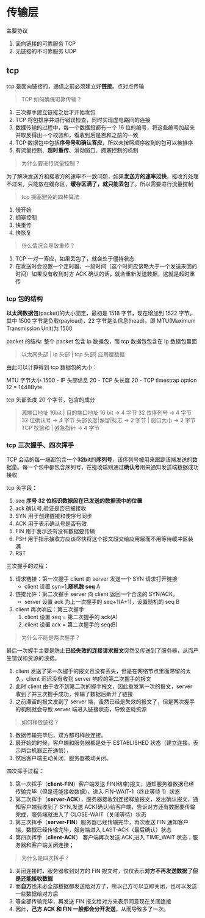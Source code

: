 # 传输层

主要协议

1. 面向链接的可靠服务 TCP
2. 无链接的不可靠服务 UDP

## tcp

tcp 是面向链接的，通信之前必须建立好**链接**。点对点传输

> TCP 如何确保可靠传输？

1. 三次握手建立链接之后才开始发包
2. TCP 将包排序并进行错误检查，同时实现虚电路间的连接
3. 数据传输的过程中，每一个数据段都有一个 16 位的编号，将这些编号加起来并取反得出一个校验和，看收到后是否和之前的一致
4. TCP 数据包中包括**序号号和确认答应**，所以未按照顺序收到的包可以被排序
5. 有流量控制、**超时重传**、滑动窗口、拥塞控制的机制

> 为什么要进行流量控制？

为了解决发送方和接收方的速率不一致问题，如果**发送方的速率过快**，接收方处理不过来，只能放在缓存区，**缓存区满了，就只能丢包**了。所以需要进行流量控制

> tcp 拥塞避免的四种算法

1. 慢开始
2. 拥塞控制
3. 快重传
4. 快恢复

> 什么情况会导致重传？

1. TCP 一对一答应，如果丢包了，就会处于僵持状态
2. 在发送时会设置一个定时器，一段时间（这个时间应该略大于一个发送来回的时间）如果没有收到对方 ACK 确认的话，就会重新发送数据，这就是超时重传

### tcp 包的结构

**以太网数据包**(packet)的大小固定，最初是 1518 字节，现在增加到 1522 字节。其中 1500 字节是负载(payload)，22 字节是头信息(head)。即 MTU(Maximum Transmission Unit)为 1500

packet 的结构:
整个 packet 包含 ip 数据包，而 tcp 数据包包含在 ip 数据包里面

> 以太网头部 | ip 头部 | tcp 头部| 应用层数据

由此可以计算得到 tcp 数据包的大小：

MTU 字节大小 1500 - IP 头部信息 20 - TCP 头长度 20 - TCP timestrap option 12 = 1448Byte

tcp 头部长度 20 个字节，包含的成分

> 源端口地址 16bit | 目的端口地址 16 bit -> 4 字节
> 32 位序列号 -> 4 字节
> 32 位确认号 -> 4 字节
> 头部长度|保留|标志 -> 2 字节 | 窗口大小 -> 2 字节
> TCP 校验和 | 紧急指针 -> 4 字节

### tcp 三次握手、四次挥手

TCP 会话的每一端都包含一个**32bit**的**序列号**，该序列号被用来跟踪该端发送的数据量。每一个包中都包含序列号，在接收端则通过**确认号**用来通知发送端数据成功接收

tcp 头字段：

1. seq **序号 32 位标识数据段在已发送的数据流中的位置**
2. ack 确认号,验证是否已被接收
3. SYN 用于创建链接和使序号同步
4. ACK 用于表示确认号是否有效
5. FIN 用于表示还有没有数据要传输
6. PSH 用于指示接收方应该尽快将这个报文段交给应用层而不用等待缓冲区装满
7. RST

三次握手的过程：

1. 请求链接：第一次握手 client 向 server 发送一个 SYN 请求打开链接
   - client 设置 syn=1,**随机数 seq** A
2. 链接允许：第二次握手 server 向 client 返回一个合法的 SYN/ACK。
   - server 设置 ack 为上一次握手的 seq+1(A+1)，设置随机的 seq B
3. client 再次响应：第三次握手
   1. client 设置 seq = 第二次握手的 ack(A)
   2. client 设置 ack = 第二次握手的 seq(B)

> 为什么不能是两次握手？

最后一次握手主要是防止**已经失效的连接请求报文**突然又传送到了服务器，从而产生错误和资源的浪费。

1. client 发送了第一次握手的报文且没有丢失，但是在网络节点里面滞留的太久，client 迟迟没有收到 server 响应的第二次握手的报文
2. 此时 client 由于收不到第二次的握手报文，因此重发第一次的报文，server 收到了并三次握手成功，传输了数据后断开了链接
3. 之前滞留的报文发到了 server 端，虽然已经是失效的报文了，但是两次握手的机制就会导致 server 端进入链接状态，导致空耗资源

> 如何释放链接？

1. 数据传输完毕后，双方都可释放连接。
2. 最开始的时候，客户端和服务器都是处于 ESTABLISHED 状态（建立连接。表示两台机器正在通信），
3. 然后客户端主动关闭，服务器被动关闭。

四次挥手过程：

1. 第一次挥手（**client-FIN**）客户端发送 FIN(结束)报文，通知服务器数据已经传输完毕（但是还能接收数据），进入 FIN-WAIT-1（终止等待 1）状态
2. 第二次挥手（**server-ACK**），服务器接收到连接释放报文，发出确认报文，通知客户端我收到了 SYN,发送 ACK(确认)给客户端，告诉对方还有数据要传输完成，服务端就进入了 CLOSE-WAIT（关闭等待）状态
3. 第三次挥手（**server-FIN**）服务器已经传输完毕，再次发送 FIN 通知客户端，数据已经传输完毕，服务端进入 LAST-ACK（最后确认）状态
4. 第四次挥手（**client-ACK**） 客户端再次发送 ACK,进入 TIME_WAIT 状态；服务器和客户端关闭连接；

> 为什么是四次挥手？

1. 关闭连接时，服务器收到对方的 FIN 报文时，仅仅表示**对方不再发送数据了但是还能接收数据**
2. 而**自方**也未必全部数据都发送给对方了，所以己方可以立即关闭，也可以发送一些数据给对方后
3. 等全部传输完毕，再发送 FIN 报文给对方来表示同意现在关闭连接
4. 因此，**己方 ACK 和 FIN 一般都会分开发送**，从而导致多了一次。
